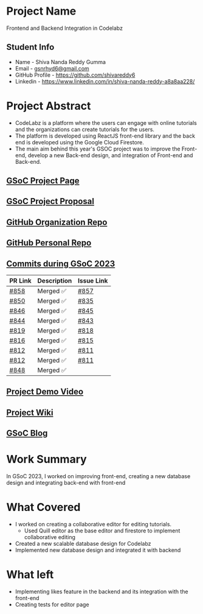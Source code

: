 # Project Name
Frontend and Backend Integration in Codelabz

## Student Info
- Name - Shiva Nanda Reddy Gumma
- Email - gsnrhyd6@gmail.com
- GitHub Profile - https://github.com/shivareddy6
- Linkedin - https://www.linkedin.com/in/shiva-nanda-reddy-a8a8aa228/

# Project Abstract
- CodeLabz is a platform where the users can engage with online tutorials and the organizations can create tutorials for the users.
- The platform is developed using ReactJS front-end library and the back end is developed using the Google Cloud Firestore.
- The main aim behind this year's GSOC project was to improve the Front-end, develop a new Back-end design, and integration of Front-end and Back-end.

## [GSoC Project Page](https://summerofcode.withgoogle.com/programs/2023/projects/glRDYyLP)

## [GSoC Project Proposal]([http://LinikToYourGSoCProjectProposal](https://docs.google.com/document/d/1-kJL3oIEYXMuWrSQy7qx-XPqSoo0uUEuqUYz7Ic3ey0/edit#))

## [GitHub Organization Repo](https://github.com/scorelab/Codelabz)

## [GitHub Personal Repo](https://github.com/shivareddy6/Codelabz)

## [Commits during GSoC 2023](https://github.com/scorelab/Codelabz/commits?author=shivareddy6)

| PR Link   | Description    |  Issue Link     |
|-----------|----------------|-----------------|
| [#858](https://github.com/scorelab/Codelabz/pull/858) | Merged ✅ | [#857](https://github.com/scorelab/Codelabz/issues/857) |
| [#850](https://github.com/scorelab/Codelabz/pull/850) | Merged ✅ | [#835](https://github.com/scorelab/Codelabz/issues/835) |
| [#846](https://github.com/scorelab/Codelabz/pull/846) | Merged ✅ | [#845](https://github.com/scorelab/Codelabz/issues/845) |
| [#844](https://github.com/scorelab/Codelabz/pull/844) | Merged ✅ | [#843](https://github.com/scorelab/Codelabz/issues/843) |
| [#819](https://github.com/scorelab/Codelabz/pull/819) | Merged ✅ | [#818](https://github.com/scorelab/Codelabz/issues/818) |
| [#816](https://github.com/scorelab/Codelabz/pull/816) | Merged ✅ | [#815](https://github.com/scorelab/Codelabz/issues/815) |
| [#812](https://github.com/scorelab/Codelabz/pull/812) | Merged ✅ | [#811](https://github.com/scorelab/Codelabz/issues/811) |
| [#812](https://github.com/scorelab/Codelabz/pull/812) | Merged ✅ | [#811](https://github.com/scorelab/Codelabz/issues/811) |
| [#848](https://github.com/scorelab/Codelabz/pull/848) | Merged ✅ |  |

## [Project Demo Video](http://LinkToDemoVideo)

## [Project Wiki](https://github.com/scorelab/Codelabz/wiki)

## [GSoC Blog](https://medium.com/me/stories/public)

# Work Summary
In GSoC 2023, I worked on improving front-end, creating a new database design and integrating back-end with front-end

# What Covered
- I worked on creating a collaborative editor for editing tutorials.
  - Used Quill editor as the base editor and firestore to implement collaborative editing
- Created a new scalable database design for Codelabz
- Implemented new database design and integrated it with backend

# What left
- Implementing likes feature in the backend and its integration with the front-end
- Creating tests for editor page